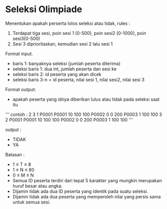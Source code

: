 # Seleksi Olimpiade

Menentukan apakah perserta lolos seleksi atau tidak, 
rules :
1. Terdapat tiga sesi, poin sesi 1 (0-500), poin sesi2 (0-1000), poin sesi3(0-500)
2. Sesi 3 diprioritaskan, kemudian sesi 2 lalu sesi 1

Format input.
- baris 1: banyaknya seleksi (jumlah peserta diterima)
- seleksi baris 1: dua int, jumlah peserta dan sesi ke
- seleksi baris 2: id peserta yang akan dicek
- seleksi baris 3-n = id peserta, nilai sesi 1, nilai sesi2, nilai sesi 3

Format output:
- apakah peserta yang idnya diberikan lulus atau tidak pada seleksi saat itu

'''
contoh :
2
3 1
P0001
P0001 10 100 100
P0002 0 0 200
P0003 1 100 100
3 2
P0001
P0001 10 100 100
P0002 0 0 200
P0003 1 100 100
'''

output :
- TIDAK
- YA

Batasan :
- 1 ≤ T ≤ 8
- 1 ≤ N ≤ 80
- 0 ≤ M ≤ N
- Semua ID peserta terdiri dari tepat 5 karakter yang mungkin merupakan huruf besar atau angka.
- Dijamin tidak ada dua ID peserta yang identik pada suatu seleksi.
- Dijamin tidak ada dua peserta yang memperoleh nilai yang persis sama untuk semua sesi.